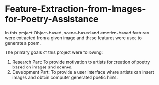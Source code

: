 # Feature-Extraction-from-Images-for-Poetry-Assistance

In this project Object-based, scene-based and emotion-based features were extracted from a given image and
these features were used to generate a poem.




The primary goals of this project were following:
1. Research Part: To provide motivation to artists for creation of poetry based on images
and scenes.
2. Development Part: To provide a user interface where artists can insert images and
obtain computer generated poetic hints.



